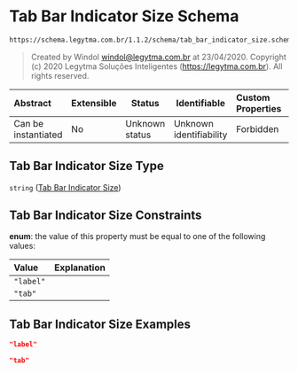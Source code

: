# Tab Bar Indicator Size Schema

```txt
https://schema.legytma.com.br/1.1.2/schema/tab_bar_indicator_size.schema.json
```




> Created by Windol [windol@legytma.com.br](mailto:windol@legytma.com.br) at 23/04/2020.
> Copyright (c) 2020 Legytma Soluções Inteligentes (<https://legytma.com.br>). All rights reserved.
>

| Abstract            | Extensible | Status         | Identifiable            | Custom Properties | Additional Properties | Access Restrictions | Defined In                                                                                                |
| :------------------ | ---------- | -------------- | ----------------------- | :---------------- | --------------------- | ------------------- | --------------------------------------------------------------------------------------------------------- |
| Can be instantiated | No         | Unknown status | Unknown identifiability | Forbidden         | Allowed               | none                | [tab_bar_indicator_size.schema.json](../schema/tab_bar_indicator_size.schema.json) |

## Tab Bar Indicator Size Type

`string` ([Tab Bar Indicator Size](tab_bar_indicator_size.md))

## Tab Bar Indicator Size Constraints

**enum**: the value of this property must be equal to one of the following values:

| Value     | Explanation |
| :-------- | ----------- |
| `"label"` |             |
| `"tab"`   |             |

## Tab Bar Indicator Size Examples

```json
"label"
```

```json
"tab"
```
